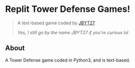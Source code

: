# Replit Tower Defense Games!
> A text-based game coded by [JBYT27](https://github.com/kokonut27)
> 
> *Yes, I still go by the name JBYT27 if you're curious lol*

## About
A Tower Defense game coded in Python3, and is text-based.